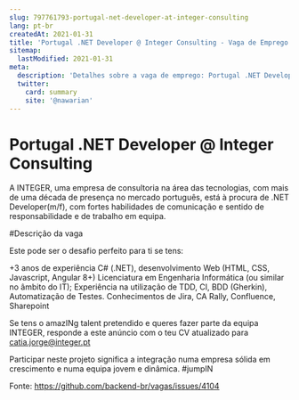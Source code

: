 ```yaml
---
slug: 797761793-portugal-net-developer-at-integer-consulting
lang: pt-br
createdAt: 2021-01-31
title: 'Portugal .NET Developer @ Integer Consulting - Vaga de Emprego'
sitemap:
  lastModified: 2021-01-31
meta:
  description: 'Detalhes sobre a vaga de emprego: Portugal .NET Developer @ Integer Consulting'
  twitter:
    card: summary
    site: '@nawarian'
---
```


# Portugal .NET Developer @ Integer Consulting

A INTEGER, uma empresa de consultoria na área das tecnologias, com mais de uma década de presença no mercado português, está à procura de .NET Developer(m/f), com fortes habilidades de comunicação e sentido de responsabilidade e de trabalho em equipa.

#Descrição da vaga

Este pode ser o desafio perfeito para ti se tens:

+3 anos de experiência C# (.NET), desenvolvimento Web (HTML, CSS, Javascript, Angular 8+)
Licenciatura em Engenharia Informática (ou similar no âmbito do IT);
Experiência na utilização de TDD, CI, BDD (Gherkin), Automatização de Testes.
Conhecimentos de Jira, CA Rally, Confluence, Sharepoint

Se tens o amazINg talent pretendido e queres fazer parte da equipa INTEGER, responde a este anúncio com o teu CV atualizado para catia.jorge@integer.pt

Participar neste projeto significa a integração numa empresa sólida em crescimento e numa equipa jovem e dinâmica. #jumpIN

Fonte: https://github.com/backend-br/vagas/issues/4104
